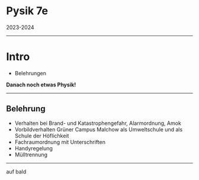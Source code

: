 # Pysik 7e

2023-2024

---

# Intro

- Belehrungen

**Danach noch etwas Physik!**

---

## Belehrung

* Verhalten bei Brand- und Katastrophengefahr, Alarmordnung, Amok
* Vorbildverhalten Grüner Campus Malchow als Umweltschule und als Schule der Höflichkeit
* Fachraumordnung mit Unterschriften
* Handyregelung
* Mülltrennung

---

auf bald